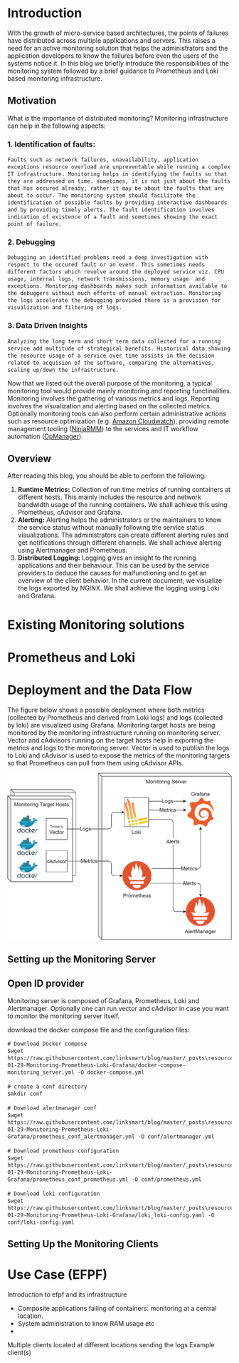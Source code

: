 # Introduction
With the growth of micro-service based architectures, the points of failures have distributed across multiple applications and servers. This raises a need for an active monitoring solution that helps the administrators and the application developers to know the failures before even the users of the systems notice it. In this blog we briefly introduce the responsibilities of the monitoring system followed by a brief guidance to Prometheus and Loki based monitoring infrastructure.


## Motivation

 What is the importance of distributed monitoring?
Monitoring infrastructure can help in the following aspects:
### 1. Identification of faults: 
    Faults such as network failures, unavailability, application exceptions resource overload are unpreventable while running a complex IT infrastructure. Monitoring helps in identifying the faults so that they are addressed on time. sometimes, it is not just about the faults that has occured already, rather it may be about the faults that are about to occur. The monitoring system should facilitate the identification of possible faults by providing interactive dashboards and by providing timely alerts. The fault identification involves indication of existence of a fault and sometimes showing the exact point of failure. 
### 2. Debugging
    Debugging an identified problems need a deep investigation with respect to the occured fault or an event. This sometimes needs different factors which revolve around the deployed service viz. CPU usage, internal logs, network transmissions, memory usage  and exceptions. Monitoring dashboards makes such information available to the debuggers without much efforts of manual extraction. Monitoring the logs accelerate the debugging provided there is a provision for visualization and filtering of logs.
### 3. Data Driven Insights
    Analyzing the long term and short term data collected for a running service add multitude of strategical benefits. Historical data showing the resource usage of a service over time assists in the decision related to acquision of the software, comparing the alternatives, scaling up/down the infrastructure. 

Now that we listed out the overall purpose of the monitoring, a typical monitoring tool would provide mainly monitoring and reporting functinalities. Monitoring involves the gathering of various metrics and logs. Reporting involves the visualization and alerting based on the collected metrics. 
Optionally monitoring tools can also perform certain administrative actions such as resource optimization (e.g. [Amazon Cloudwatch](https://aws.amazon.com/cloudwatch/)), providing remote management tooling ([NinjaRMM](https://www.ninjarmm.com/)) to the services and IT workflow automation ([OpManager](https://www.manageengine.com/network-monitoring/)).
## Overview
After reading this blog, you should be able to perform the following:
1. **Runtime Metrics:** Collection of run time metrics of running containers at different hosts. This mainly includes the resource and network bandwidth usage of the running containers. We shall achieve this using Prometheus, cAdvisor and Grafana.
2. **Alerting:** Alerting helps the administrators or the maintainers to know the service status without manually following the service status visualizations. The administrators can create different alerting rules and get notifications through different channels. We shall achieve alerting using Alertmanager and Prometheus. 
3. **Distributed Logging:** Logging gives an insight to the running applications and their behaviour. This can be used by the service providers to deduce the causes for malfunctioning and to get an overview of the client behavior. In the current document, we visualize the logs exported by NGINX. We shall achieve the logging using Loki and Grafana.
   
# Existing Monitoring solutions
# Prometheus and Loki
# Deployment and the Data Flow
The figure below shows a possible deployment where both metrics (collected by Prometheus and derived from Loki logs) and logs (collected by loki) are visualized using Grafana. Monitoring target hosts are being monitored by the monitoring infrastructure running on monitoring server. Vector and cAdvisors running on the target hosts help in exporting the metrics and logs to the monitoring server. Vector is used to publish the logs to Loki and cAdvisor is used to expose the metrics of the monitoring targets so that Prometheus can pull from them using cAdvisor APIs.

![The deployment and data flow](./resources/2020-01-29-Monitoring-Prometheus-Loki-Grafana/monitoring.png)



## Setting up the Monitoring Server
## Open ID provider

Monitoring server is composed of Grafana, Prometheus, Loki and Alertmanager. Optionally one can run vector and cAdvisor in case you want to monitor the monitoring server itself.

download the docker compose file and the configuration files:
```
# Download Docker compose
$wget  https://raw.githubusercontent.com/linksmart/blog/master/_posts\resources\2020-01-29-Monitoring-Prometheus-Loki-Grafana/docker-compose-monitoring_server.yml -O docker-compose.yml

# create a conf directory
$mkdir conf

# Download alertmanager conf
$wget https://raw.githubusercontent.com/linksmart/blog/master/_posts\resources\2020-01-29-Monitoring-Prometheus-Loki-Grafana/prometheus_conf_alertmanager.yml -O conf/alertmanager.yml

# Download prometheus configuration
$wget https://raw.githubusercontent.com/linksmart/blog/master/_posts\resources\2020-01-29-Monitoring-Prometheus-Loki-Grafana/prometheus_conf_prometheus.yml -O conf/prometheus.yml

# Download loki configuration
$wget https://raw.githubusercontent.com/linksmart/blog/master/_posts\resources\2020-01-29-Monitoring-Prometheus-Loki-Grafana/loki_loki-config.yaml -O conf/loki-config.yaml

```

## Setting Up the Monitoring Clients


# Use Case (EFPF)
Introduction to efpf and its infrastructure
- Composite applications failing of containers: monitoring at a central location.
- System administration to know RAM usage etc
- 

Multiple clients located at different locations sending the logs
Example client(s)




